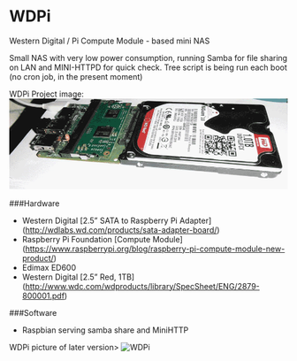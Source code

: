 # WDPi
Western Digital / Pi Compute Module - based mini NAS

Small NAS with very low power consumption, running Samba for file sharing on LAN and MINI-HTTPD for quick check.
Tree script is being run each boot (no cron job, in the present moment)

WDPi Project image:
![WDPi](https://github.com/tomasgal/WDPi/blob/master/wdpi.gif)

###Hardware
- Western Digital [2.5” SATA to Raspberry Pi Adapter] (http://wdlabs.wd.com/products/sata-adapter-board/)
- Raspberry Pi Foundation [Compute Module] (https://www.raspberrypi.org/blog/raspberry-pi-compute-module-new-product/)
- Edimax ED600
- Western Digital [2.5” Red, 1TB] (http://www.wdc.com/wdproducts/library/SpecSheet/ENG/2879-800001.pdf)

###Software 
- Raspbian serving samba share and MiniHTTP
 
WDPi picture of later version>
![WDPi](https://github.com/tomasgal/WDPi/blob/master/wdpi_rev1.png)
